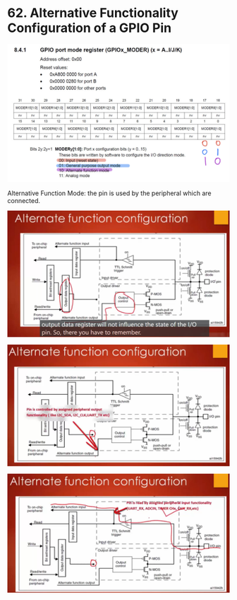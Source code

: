 # 62. Alternative Functionality Configuration of a GPIO Pin



![01](https://github.com/knightsummon/Mastering-Microcontroller-and-Embedded-Driver-Development/blob/main/15.%20GPIO%20Programming%20Structure%20and%20Register/62.%20Alternative%20Functionality%20Configuration%20of%20a%20GPIO%20Pin.assets/01.jpg)

Alternative Function Mode: the pin is used by the peripheral which are connected.

![02](https://github.com/knightsummon/Mastering-Microcontroller-and-Embedded-Driver-Development/blob/main/15.%20GPIO%20Programming%20Structure%20and%20Register/62.%20Alternative%20Functionality%20Configuration%20of%20a%20GPIO%20Pin.assets/02.jpg)

![03](https://github.com/knightsummon/Mastering-Microcontroller-and-Embedded-Driver-Development/blob/main/15.%20GPIO%20Programming%20Structure%20and%20Register/62.%20Alternative%20Functionality%20Configuration%20of%20a%20GPIO%20Pin.assets/03.jpg)

![04](https://github.com/knightsummon/Mastering-Microcontroller-and-Embedded-Driver-Development/blob/main/15.%20GPIO%20Programming%20Structure%20and%20Register/62.%20Alternative%20Functionality%20Configuration%20of%20a%20GPIO%20Pin.assets/04.jpg)
